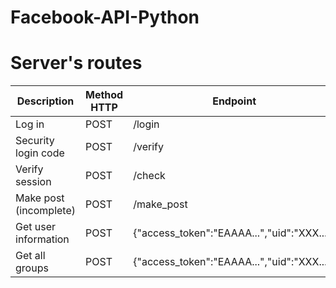 # Facebook-API-Python


# Server's routes

| Description | Method HTTP | Endpoint | Request Body | Response Body | 
|-|-|-|-|-|
| Log in | POST | /login | {"email":"foo@foo.com","password":"foo1234"} | {"access_token":"EAAAA...","uid":"XXX..."} |
| Security login code | POST | /verify | {"email":"foo@foo.com","uid":"XXX...","login_first_factor":"YYY...","pin":"ZZZ..."} | {"access_token":"EAAAA...","uid":"XXX..."} | 
| Verify session | POST | /check | {"access_token":"EAAAA...","uid":"XXX..."} | {"value":true/false} |
| Make post (incomplete)| POST | /make_post | {"access_token":"EAAAA...","uid":"XXX...", "group_id":"YYY...", "description":"...","images_path":["...","..."]} | {"post_url":"https://..."} |
| Get user information | POST | {"access_token":"EAAAA...","uid":"XXX..."} | {"full_name":"...","image_name":"..."} |
| Get all groups | POST | {"access_token":"EAAAA...","uid":"XXX..."} | { "groups":[{"name": "...","id": "...","url": "..."}, ... ] }|
